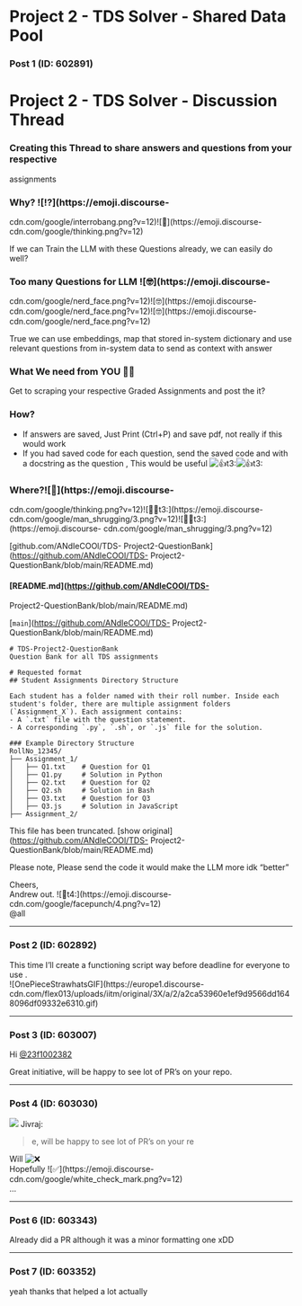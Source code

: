 # Project 2 - TDS Solver - Shared Data Pool

### Post 1 (ID: 602891)

# Project 2 - TDS Solver - Discussion Thread

### Creating this Thread to share answers and questions from your respective
assignments

### Why? ![:interrobang:](https://emoji.discourse-
cdn.com/google/interrobang.png?v=12)![:thinking:](https://emoji.discourse-
cdn.com/google/thinking.png?v=12)

If we can Train the LLM with these Questions already, we can easily do well?

### Too many Questions for LLM ![:nerd_face:](https://emoji.discourse-
cdn.com/google/nerd_face.png?v=12)![:nerd_face:](https://emoji.discourse-
cdn.com/google/nerd_face.png?v=12)![:nerd_face:](https://emoji.discourse-
cdn.com/google/nerd_face.png?v=12)

True we can use embeddings, map that stored in-system dictionary and use
relevant questions from in-system data to send as context with answer

### What We need from YOU 🫵🏽

Get to scraping your respective Graded Assignments and post the it?

### How?

  * If answers are saved, Just Print (Ctrl+P) and save pdf, not really if this would work
  * If you had saved code for each question, send the saved code and with a docstring as the question , This would be useful ![:+1:t3:](https://emoji.discourse-cdn.com/google/+1/3.png?v=12)![:+1:t3:](https://emoji.discourse-cdn.com/google/+1/3.png?v=12)

### Where?![:thinking:](https://emoji.discourse-
cdn.com/google/thinking.png?v=12)![:man_shrugging:t3:](https://emoji.discourse-
cdn.com/google/man_shrugging/3.png?v=12)![:man_shrugging:t3:](https://emoji.discourse-
cdn.com/google/man_shrugging/3.png?v=12)

[github.com/ANdIeCOOl/TDS-
Project2-QuestionBank](https://github.com/ANdIeCOOl/TDS-
Project2-QuestionBank/blob/main/README.md)

#### [README.md](https://github.com/ANdIeCOOl/TDS-
Project2-QuestionBank/blob/main/README.md)

[`main`](https://github.com/ANdIeCOOl/TDS-
Project2-QuestionBank/blob/main/README.md)

    
    
    # TDS-Project2-QuestionBank
    Question Bank for all TDS assignments
    
    # Requested format
    ## Student Assignments Directory Structure
    
    Each student has a folder named with their roll number. Inside each student's folder, there are multiple assignment folders (`Assignment_X`). Each assignment contains:
    - A `.txt` file with the question statement.
    - A corresponding `.py`, `.sh`, or `.js` file for the solution.
    
    ### Example Directory Structure
    RollNo_12345/
    ├── Assignment_1/
    │   ├── Q1.txt    # Question for Q1
    │   ├── Q1.py     # Solution in Python
    │   ├── Q2.txt    # Question for Q2
    │   ├── Q2.sh     # Solution in Bash
    │   ├── Q3.txt    # Question for Q3
    │   ├── Q3.js     # Solution in JavaScript
    ├── Assignment_2/
    

This file has been truncated. [show
original](https://github.com/ANdIeCOOl/TDS-
Project2-QuestionBank/blob/main/README.md)

Please note, Please send the code it would make the LLM more idk “better”

Cheers,  
Andrew out. ![:facepunch:t4:](https://emoji.discourse-
cdn.com/google/facepunch/4.png?v=12)  
@all


---

### Post 2 (ID: 602892)

This time I’ll create a functioning script way before deadline for everyone to
use .  
![OnePieceStrawhatsGIF](https://europe1.discourse-
cdn.com/flex013/uploads/iitm/original/3X/a/2/a2ca53960e1ef9d9566dd1648096df09332e6310.gif)


---

### Post 3 (ID: 603007)

Hi [@23f1002382](/u/23f1002382)

Great initiative, will be happy to see lot of PR’s on your repo.


---

### Post 4 (ID: 603030)

![](https://avatars.discourse-cdn.com/v4/letter/j/b9bd4f/48.png) Jivraj:

> e, will be happy to see lot of PR’s on your re

Will ![:x:](https://emoji.discourse-cdn.com/google/x.png?v=12)  
Hopefully ![:white_check_mark:](https://emoji.discourse-
cdn.com/google/white_check_mark.png?v=12)  
…


---

### Post 6 (ID: 603343)

Already did a PR although it was a minor formatting one xDD


---

### Post 7 (ID: 603352)

yeah thanks that helped a lot actually

